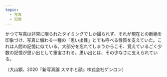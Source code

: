 ```yaml
---
topic:
  - 写真
  - 記憶
---
```

かつて写真は非常に限られたタイミングでしか撮られず、それが現在との断絶を印象づけ、写真に備わる一種の「思い出性」とでも呼べる性質を支えていた。これは人間の記憶に似ている。大部分を忘れてしまうからこそ、覚えているごく少数の記憶が思い出として重宝される。思い出とは、その少なさに支えられている。

（大山顕、2020『新写真論 スマホと顔』株式会社ゲンロン）